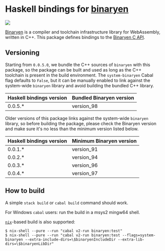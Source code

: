 # Haskell bindings for [binaryen][binaryen]

![](https://github.com/tweag/haskell-binaryen/workflows/pipeline/badge.svg?branch=master)

[Binaryen][binaryen] is a compiler and toolchain infrastructure library for
WebAssembly, written in C++. This package defines bindings to the [Binaryen C
API][binaryen-api].

## Versioning

Starting from `0.0.5.0`, we bundle the C++ sources of `binaryen` with this
package, so the package can be built and used as long as the C++ toolchain is
present in the build environment. The `system-binaryen` Cabal flag defaults to
`False`, but it can be manually enabled to link against the system-wide
`binaryen` library and avoid building the bundled C++ library.

| Haskell bindings version | Bundled Binaryen version |
| ------------------------ | ------------------------ |
| 0.0.5.\*                 | version_98               |

Older versions of this package links against the system-wide `binaryen` library,
so before building the package, please check the Binaryen version and make sure
it's no less than the minimum version listed below.

| Haskell bindings version | Minimum Binaryen version |
| ------------------------ | ------------------------ |
| 0.0.1.\*                 | version_91               |
| 0.0.2.\*                 | version_94               |
| 0.0.3.\*                 | version_96               |
| 0.0.4.\*                 | version_97               |

## How to build

A simple `stack build` or `cabal build` command should work.

For Windows `cabal` users: run the build in a msys2 mingw64 shell.

[`nix`][nix]-based build is also supported:

```shell
$ nix-shell --pure --run "cabal v2-run binaryen:test"
$ nix-shell --pure --run "cabal v2-run binaryen:test --flags=system-binaryen --extra-include-dirs=\$binaryenIncludeDir --extra-lib-dirs=\$binaryenLibDir"
```

[binaryen]: https://github.com/WebAssembly/binaryen
[binaryen-api]: https://github.com/WebAssembly/binaryen/blob/master/src/binaryen-c.h
[nix]: https://nixos.org/nix
